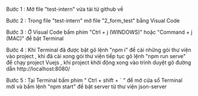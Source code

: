  Bước 1 : Mở file "test-intern" vừa tải từ github về

 Bước 2 : Trong file "test-intern" mở file "2_form_test" bằng Visual Code

 Bước 3 : Ở Visual Code bấm phím "Ctrl + j (WINDOWS)" hoặc "Command + j (MAC)" để bật Terminal

 Bước 4 : Khi Terminal đã được bật gõ lệnh "npm i" để cài những gói thư viện vào project , khi đã cài xong gói thư viện tiếp tục gõ lệnh "npm run serve" để chạy project Vuejs , khi project khởi động xong vào trình duyệt gõ đường dẫn http://localhost:8080/

 Bước 5 : Tại Terminal bấm phim " Ctrl + shift + ` " để mở cửa sổ Terminal mới và bấm lệnh "npm start" để bật server từ thư viện json-server
